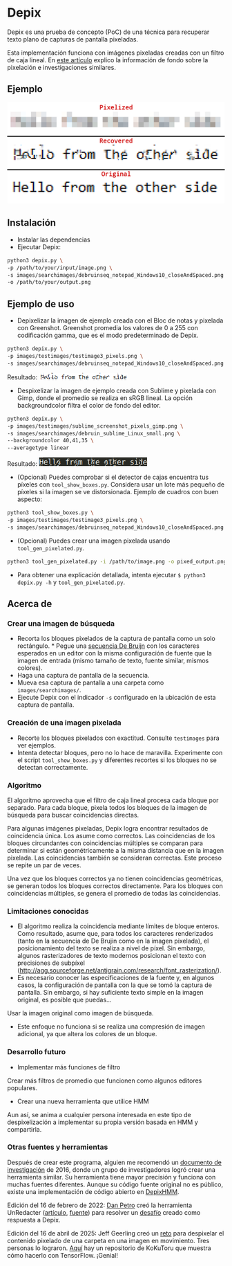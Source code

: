 # Depix

Depix es una prueba de concepto (PoC) de una técnica para recuperar texto plano de capturas de pantalla pixeladas.

Esta implementación funciona con imágenes pixeladas creadas con un filtro de caja lineal.
En [este artículo](https://www.spipm.nl/2030.html) explico la información de fondo sobre la pixelación e investigaciones similares.

## Ejemplo

![image](docs/img/Recovering_prototype_latest.png)

## Instalación

* Instalar las dependencias
* Ejecutar Depix:

```sh
python3 depix.py \
-p /path/to/your/input/image.png \
-s images/searchimages/debruinseq_notepad_Windows10_closeAndSpaced.png \
-o /path/to/your/output.png
```

## Ejemplo de uso

* Depixelizar la imagen de ejemplo creada con el Bloc de notas y pixelada con Greenshot. Greenshot promedia los valores de 0 a 255 con codificación gamma, que es el modo predeterminado de Depix.

```sh
python3 depix.py \
-p images/testimages/testimage3_pixels.png \
-s images/searchimages/debruinseq_notepad_Windows10_closeAndSpaced.png
```

Resultado: ![image](docs/img/example_output_multiword.png)

* Despixelizar la imagen de ejemplo creada con Sublime y pixelada con Gimp, donde el promedio se realiza en sRGB lineal. La opción backgroundcolor filtra el color de fondo del editor.

```sh
python3 depix.py \
-p images/testimages/sublime_screenshot_pixels_gimp.png \
-s images/searchimages/debruin_sublime_Linux_small.png \
--backgroundcolor 40,41,35 \
--averagetype linear
```

Resultado: ![image](docs/img/output_depixelizedExample_linear.png)

* (Opcional) Puedes comprobar si el detector de cajas encuentra tus píxeles con `tool_show_boxes.py`. Considera usar un lote más pequeño de píxeles si la imagen se ve distorsionada. Ejemplo de cuadros con buen aspecto:

```sh
python3 tool_show_boxes.py \
-p images/testimages/testimage3_pixels.png \
-s images/searchimages/debruinseq_notepad_Windows10_closeAndSpaced.png
```

* (Opcional) Puedes crear una imagen pixelada usando `tool_gen_pixelated.py`.

```sh
python3 tool_gen_pixelated.py -i /path/to/image.png -o pixed_output.png
```

* Para obtener una explicación detallada, intenta ejecutar `$ python3 depix.py -h` y `tool_gen_pixelated.py`.

## Acerca de

### Crear una imagen de búsqueda

* Recorta los bloques pixelados de la captura de pantalla como un solo rectángulo. * Pegue una [secuencia De Bruijn](https://en.wikipedia.org/wiki/De_Bruijn_sequence) con los caracteres esperados en un editor con la misma configuración de fuente que la imagen de entrada (mismo tamaño de texto, fuente similar, mismos colores).
* Haga una captura de pantalla de la secuencia.
* Mueva esa captura de pantalla a una carpeta como `images/searchimages/`.
* Ejecute Depix con el indicador `-s` configurado en la ubicación de esta captura de pantalla.

### Creación de una imagen pixelada

* Recorte los bloques pixelados con exactitud. Consulte `testimages` para ver ejemplos.
* Intenta detectar bloques, pero no lo hace de maravilla. Experimente con el script `tool_show_boxes.py` y diferentes recortes si los bloques no se detectan correctamente.

### Algoritmo

El algoritmo aprovecha que el filtro de caja lineal procesa cada bloque por separado. Para cada bloque, pixela todos los bloques de la imagen de búsqueda para buscar coincidencias directas.

Para algunas imágenes pixeladas, Depix logra encontrar resultados de coincidencia única. Los asume como correctos. Las coincidencias de los bloques circundantes con coincidencias múltiples se comparan para determinar si están geométricamente a la misma distancia que en la imagen pixelada. Las coincidencias también se consideran correctas. Este proceso se repite un par de veces.

Una vez que los bloques correctos ya no tienen coincidencias geométricas, se generan todos los bloques correctos directamente. Para los bloques con coincidencias múltiples, se genera el promedio de todas las coincidencias.

### Limitaciones conocidas

* El algoritmo realiza la coincidencia mediante límites de bloque enteros. Como resultado, asume que, para todos los caracteres renderizados (tanto en la secuencia de De Brujin como en la imagen pixelada), el posicionamiento del texto se realiza a nivel de píxel. Sin embargo, algunos rasterizadores de texto modernos posicionan el texto con precisiones de subpíxel (http://agg.sourceforge.net/antigrain.com/research/font_rasterization/).
* Es necesario conocer las especificaciones de la fuente y, en algunos casos, la configuración de pantalla con la que se tomó la captura de pantalla. Sin embargo, si hay suficiente texto simple en la imagen original, es posible que puedas...

Usar la imagen original como imagen de búsqueda.
* Este enfoque no funciona si se realiza una compresión de imagen adicional, ya que altera los colores de un bloque.

### Desarrollo futuro

* Implementar más funciones de filtro

Crear más filtros de promedio que funcionen como algunos editores populares.

* Crear una nueva herramienta que utilice HMM

Aun así, se anima a cualquier persona interesada en este tipo de despixelización a implementar su propia versión basada en HMM y compartirla.

### Otras fuentes y herramientas

Después de crear este programa, alguien me recomendó un [documento de investigación](https://www.researchgate.net/publication/305423573_On_the_Ineffectiveness_of_Mosaicing_and_Blurring_as_Tools_for_Document_Redaction) de 2016, donde un grupo de investigadores logró crear una herramienta similar. Su herramienta tiene mayor precisión y funciona con muchas fuentes diferentes. Aunque su código fuente original no es público, existe una implementación de código abierto en [DepixHMM](https://github.com/JonasSchatz/DepixHMM).

Edición del 16 de febrero de 2022: [Dan Petro](https://bishopfox.com/authors/dan-petro) creó la herramienta UnRedacter ([artículo](https://bishopfox.com/blog/unredacter-tool-never-pixelation), [fuente](https://github.com/BishopFox/unredacter)) para resolver un [desafío](https://labs.jumpsec.com/can-depix-deobfuscate-your-data/) creado como respuesta a Depix.

Edición del 16 de abril de 2025: Jeff Geerling creó un [reto](https://www.jeffgeerling.com/blog/2025/its-easier-ever-de-censor-videos) para despixelar el contenido pixelado de una carpeta en una imagen en movimiento. Tres personas lo lograron. [Aquí](https://github.com/KoKuToru/de-pixelate_gaV-O6NPWrI) hay un repositorio de KoKuToru que muestra cómo hacerlo con TensorFlow. ¡Genial!

